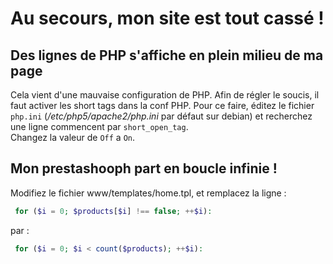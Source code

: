 Au secours, mon site est tout cassé !
=====================================

Des lignes de PHP s'affiche en plein milieu de ma page
------------------------------------------------------
Cela vient d'une mauvaise configuration de PHP.
Afin de régler le soucis, il faut activer les short tags dans la conf PHP.
Pour ce faire, éditez le fichier `php.ini` (*/etc/php5/apache2/php.ini* par défaut sur debian) et recherchez une ligne commencent par `short_open_tag`.  
Changez la valeur de `Off` a `On`.  

Mon prestashooph part en boucle infinie !
-----------------------------------------
Modifiez le fichier www/templates/home.tpl, et remplacez la ligne :
```php
 for ($i = 0; $products[$i] !== false; ++$i):
```
par :
```php
 for ($i = 0; $i < count($products); ++$i):
```
